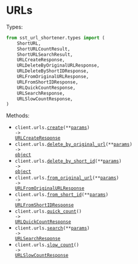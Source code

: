 # URLs

Types:

```python
from sst_url_shortener.types import (
    ShortURL,
    ShortURLCountResult,
    ShortURLSearchResult,
    URLCreateResponse,
    URLDeleteByOriginalURLResponse,
    URLDeleteByShortIDResponse,
    URLFromOriginalURLResponse,
    URLFromShortIDResponse,
    URLQuickCountResponse,
    URLSearchResponse,
    URLSlowCountResponse,
)
```

Methods:

- <code title="post /urls/create">client.urls.<a href="./src/sst_url_shortener/resources/urls.py">create</a>(\*\*<a href="src/sst_url_shortener/types/url_create_params.py">params</a>) -> <a href="./src/sst_url_shortener/types/url_create_response.py">URLCreateResponse</a></code>
- <code title="delete /urls/delete-by-original-url">client.urls.<a href="./src/sst_url_shortener/resources/urls.py">delete_by_original_url</a>(\*\*<a href="src/sst_url_shortener/types/url_delete_by_original_url_params.py">params</a>) -> <a href="./src/sst_url_shortener/types/url_delete_by_original_url_response.py">object</a></code>
- <code title="delete /urls/delete-by-short-id">client.urls.<a href="./src/sst_url_shortener/resources/urls.py">delete_by_short_id</a>(\*\*<a href="src/sst_url_shortener/types/url_delete_by_short_id_params.py">params</a>) -> <a href="./src/sst_url_shortener/types/url_delete_by_short_id_response.py">object</a></code>
- <code title="get /urls/from-original-url">client.urls.<a href="./src/sst_url_shortener/resources/urls.py">from_original_url</a>(\*\*<a href="src/sst_url_shortener/types/url_from_original_url_params.py">params</a>) -> <a href="./src/sst_url_shortener/types/url_from_original_url_response.py">URLFromOriginalURLResponse</a></code>
- <code title="get /urls/from-short-id">client.urls.<a href="./src/sst_url_shortener/resources/urls.py">from_short_id</a>(\*\*<a href="src/sst_url_shortener/types/url_from_short_id_params.py">params</a>) -> <a href="./src/sst_url_shortener/types/url_from_short_id_response.py">URLFromShortIDResponse</a></code>
- <code title="get /urls/quick-count">client.urls.<a href="./src/sst_url_shortener/resources/urls.py">quick_count</a>() -> <a href="./src/sst_url_shortener/types/url_quick_count_response.py">URLQuickCountResponse</a></code>
- <code title="get /urls/search">client.urls.<a href="./src/sst_url_shortener/resources/urls.py">search</a>(\*\*<a href="src/sst_url_shortener/types/url_search_params.py">params</a>) -> <a href="./src/sst_url_shortener/types/url_search_response.py">URLSearchResponse</a></code>
- <code title="get /urls/slow-count">client.urls.<a href="./src/sst_url_shortener/resources/urls.py">slow_count</a>() -> <a href="./src/sst_url_shortener/types/url_slow_count_response.py">URLSlowCountResponse</a></code>
